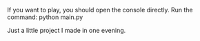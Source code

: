 If you want to play, you should open the console directly.
Run the command: python main.py

Just a little project I made in one evening.